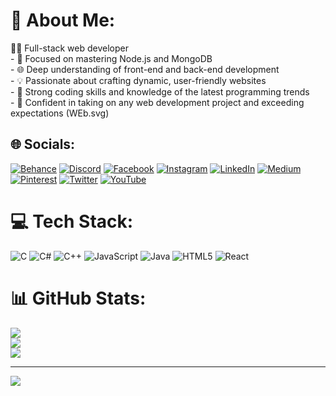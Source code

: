 # 💫 About Me:
👨‍💻 Full-stack web developer<br>- 🚀 Focused on mastering Node.js and MongoDB<br>- 🌐 Deep understanding of front-end and back-end development<br>- 💡 Passionate about crafting dynamic, user-friendly websites<br>- 🔧 Strong coding skills and knowledge of the latest programming trends<br>- 🌟 Confident in taking on any web development project and exceeding expectations
(WEb.svg)
## 🌐 Socials:
[![Behance](https://img.shields.io/badge/Behance-1769ff?logo=behance&logoColor=white)](https://behance.net/prajjwal) [![Discord](https://img.shields.io/badge/Discord-%237289DA.svg?logo=discord&logoColor=white)](https://discord.gg/prajjwal) [![Facebook](https://img.shields.io/badge/Facebook-%231877F2.svg?logo=Facebook&logoColor=white)](https://facebook.com/prajjwal) [![Instagram](https://img.shields.io/badge/Instagram-%23E4405F.svg?logo=Instagram&logoColor=white)](https://instagram.com/prajjwal) [![LinkedIn](https://img.shields.io/badge/LinkedIn-%230077B5.svg?logo=linkedin&logoColor=white)](https://linkedin.com/in/prajjwal) [![Medium](https://img.shields.io/badge/Medium-12100E?logo=medium&logoColor=white)](https://medium.com/@prajjwal) [![Pinterest](https://img.shields.io/badge/Pinterest-%23E60023.svg?logo=Pinterest&logoColor=white)](https://pinterest.com/prajjwal) [![Twitter](https://img.shields.io/badge/Twitter-%231DA1F2.svg?logo=Twitter&logoColor=white)](https://twitter.com/prajjwal) [![YouTube](https://img.shields.io/badge/YouTube-%23FF0000.svg?logo=YouTube&logoColor=white)](https://youtube.com/@prajjwal) 

# 💻 Tech Stack:
![C](https://img.shields.io/badge/c-%2300599C.svg?style=plastic&logo=c&logoColor=white) ![C#](https://img.shields.io/badge/c%23-%23239120.svg?style=plastic&logo=c-sharp&logoColor=white) ![C++](https://img.shields.io/badge/c++-%2300599C.svg?style=plastic&logo=c%2B%2B&logoColor=white) ![JavaScript](https://img.shields.io/badge/javascript-%23323330.svg?style=plastic&logo=javascript&logoColor=%23F7DF1E) ![Java](https://img.shields.io/badge/java-%23ED8B00.svg?style=plastic&logo=openjdk&logoColor=white) ![HTML5](https://img.shields.io/badge/html5-%23E34F26.svg?style=plastic&logo=html5&logoColor=white) ![React](https://img.shields.io/badge/react-%2320232a.svg?style=plastic&logo=react&logoColor=%2361DAFB)
# 📊 GitHub Stats:
![](https://github-readme-stats.vercel.app/api?username=prajju04&theme=merko&hide_border=false&include_all_commits=false&count_private=false)<br/>
![](https://github-readme-streak-stats.herokuapp.com/?user=prajju04&theme=merko&hide_border=false)<br/>
![](https://github-readme-stats.vercel.app/api/top-langs/?username=prajju04&theme=merko&hide_border=false&include_all_commits=false&count_private=false&layout=compact)

---
[![](https://visitcount.itsvg.in/api?id=prajju04&icon=1&color=1)](https://visitcount.itsvg.in)

<!-- Proudly created with GPRM ( https://gprm.itsvg.in ) -->

